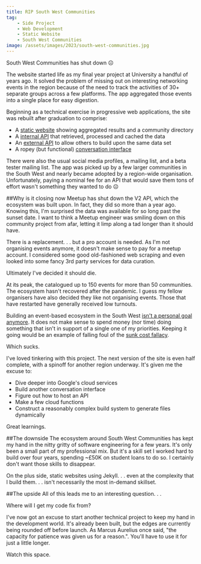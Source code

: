 ```yaml
---
title: RIP South West Communities
tag:
    - Side Project
    - Web Development
    - Static Website
    - South West Communities
image: /assets/images/2023/south-west-communities.jpg
---
```


South West Communities has shut down ☹️

The website started life as my final year project at University a handful of years ago. It solved the problem of missing out on interesting networking events in the region because of the need to track the activities of 30+ separate groups across a few platforms. The app aggregated those events into a single place for easy digestion. 

Beginning as a technical exercise in progressive web applications, the site was rebuilt after graduation to comprise:

- A [static website](https://github.com/south-west-communities/website) showing aggregated results and a community directory
- A [internal API](https://github.com/south-west-communities/sw-communities-internal-api) that retrieved, processed and cached the data
- An [external API](https://github.com/south-west-communities/public-api) to allow others to build upon the same data set
- A ropey (but functional) [conversation interface](https://github.com/south-west-communities/conversational-interface)

There were also the usual social media profiles, a mailing list, and a beta tester mailing list. The app was picked up by a few larger communities in the South West and nearly became adopted by a region-wide organisation. Unfortunately, paying a nominal fee for an API that would save them tons of effort wasn't something they wanted to do ☹️

##Why is it closing now
Meetup has shut down the V2 API, which the ecosystem was built upon. In fact, they did so more than a year ago. Knowing this, I'm surprised the data was available for so long past the sunset date. I want to think a Meetup engineer was smiling down on this community project from afar, letting it limp along a tad longer than it should have. 

There is a replacement. . . but a pro account is needed. As I'm not organising events anymore, it doesn't make sense to pay for a meetup account. I considered some good old-fashioned web scraping and even looked into some fancy 3rd party services for data curation. 

Ultimately I've decided it should die.

At its peak, the catalogued up to 150 events for more than 50 communities. The ecosystem hasn't recovered after the pandemic. I guess my fellow organisers have also decided they like not organising events. Those that have restarted have generally received low turnouts.

Building an event-based ecosystem in the South West [isn't a personal goal anymore](https://tonyedwardspz.co.uk/blog/your-best-thinking/). It does not make sense to spend money (nor time) doing something that isn't in support of a single one of my priorities. Keeping it going would be an example of falling foul of the [sunk cost fallacy](https://en.wikipedia.org/wiki/Sunk_cost).

Which sucks.

I've loved tinkering with this project. The next version of the site is even half complete, with a spinoff for another region underway. It's given me the excuse to:

- Dive deeper into Google's cloud services
- Build another conversation interface
- Figure out how to host an API
- Make a few cloud functions
- Construct a reasonably complex build system to generate files dynamically

Great learnings.

##The downside
The ecosystem around South West Communities has kept my hand in the nitty gritty of software engineering for a few years. It's only been a small part of my professional mix. But it's a skill set I worked hard to build over four years, spending ~£50K on student loans to do so. I certainly don't want those skills to disappear.

On the plus side, static websites using Jekyll. . . even at the complexity that I build them. . . isn't necessarily the most in-demand skillset.

##The upside
All of this leads me to an interesting question. . . 

Where will I get my code fix from?

I've now got an excuse to start another technical project to keep my hand in the development world. It's already been built, but the edges are currently being rounded off before launch. As Marcus Aurelius once said, "the capacity for patience was given us for a reason.". You'll have to use it for just a little longer.

Watch this space.
